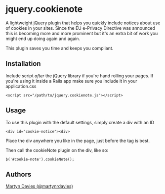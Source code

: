 # jquery.cookienote

A lightweight jQuery plugin that helps you quickly include notices about use of cookies in your sites. Since the EU e-Privacy  Directive was announced this is becoming more and more prominent but it's an extra bit of work you might end up doing again and again.

This plugin saves you time and keeps you compliant.

## Installation

Include script *after* the jQuery library if you're hand rolling your pages. If you're using it inside a Rails app make sure you include it in your application.css

    <script src="/path/to/jquery.cookienote.js"></script>

## Usage

To use this plugin with the default settings, simply create a div with an ID

    <div id="cookie-notice"><div>

Place the div anywhere you like in the page, just before the </body> tag is best.

Then call the cookieNote plugin on the div, like so:

    $('#cookie-note').cookieNote();




## Authors

[Martyn Davies (@martynrdavies)](http://www.twitter.com/martynrdavies)
